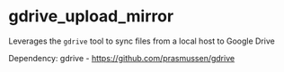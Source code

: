 # gdrive_upload_mirror
Leverages the `gdrive` tool to sync files from a local host to Google Drive

Dependency:
gdrive - https://github.com/prasmussen/gdrive
